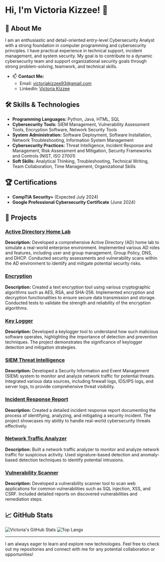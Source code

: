 # Hi, I'm Victoria Kizzee! 👋

## 🎯 About Me

I am an enthusiastic and detail-oriented entry-level Cybersecurity Analyst with a strong foundation in computer programming and cybersecurity principles. I have practical experience in technical support, incident management, and system security. My goal is to contribute to a dynamic cybersecurity team and support organizational security goals through strong problem-solving, teamwork, and technical skills.

- 📫 **Contact Me:**
  - Email: [victoriakizzee93@gmail.com](mailto:victoriakizzee93@gmail.com)
  - LinkedIn: [Victoria Kizzee](https://linkedin.com/in/victoria-kizzee-cyber1993)

## 🛠️ Skills & Technologies

- **Programming Languages:** Python, Java, HTML, SQL
- **Cybersecurity Tools:** SIEM Management, Vulnerability Assessment Tools, Encryption Software, Network Security Tools
- **System Administration:** Software Deployment, Software Installation, Network Troubleshooting, Information System Management
- **Cybersecurity Practices:** Threat Intelligence, Incident Response and Management, Risk Assessment and Mitigation, Security Frameworks and Controls (NIST, ISO 27001)
- **Soft Skills:** Analytical Thinking, Troubleshooting, Technical Writing, Team Collaboration, Time Management, Organizational Skills

## 🏆 Certifications

- **CompTIA Security+** (Expected July 2024)
- **Google Professional Cybersecurity Certificate** (June 2024)

## 🚀 Projects

### [Active Directory Home Lab](https://github.com/VictoriaK1993/Active-Directory-Home-Lab)
**Description:** Developed a comprehensive Active Directory (AD) home lab to simulate a real-world enterprise environment. Implemented various AD roles and features, including user and group management, Group Policy, DNS, and DHCP. Conducted security assessments and vulnerability scans within the AD environment to identify and mitigate potential security risks.

### [Encryption](https://github.com/VictoriaK1993/Encryption)
**Description:** Created a text encryption tool using various cryptographic algorithms such as AES, RSA, and SHA-256. Implemented encryption and decryption functionalities to ensure secure data transmission and storage. Conducted tests to validate the strength and reliability of the encryption algorithms.

### [Key Logger](https://github.com/VictoriaK1993/Key-Logger)
**Description:** Developed a keylogger tool to understand how such malicious software operates, highlighting the importance of detection and prevention techniques. The project demonstrates the significance of keylogger detection and mitigation strategies.

### [SIEM Threat Intelligence](https://github.com/VictoriaK1993/SIEM-Threat-Intelligence)
**Description:** Developed a Security Information and Event Management (SIEM) system to monitor and analyze network traffic for potential threats. Integrated various data sources, including firewall logs, IDS/IPS logs, and server logs, to provide comprehensive threat visibility.

### [Incident Response Report](https://github.com/VictoriaK1993/Incident-Response-Report)
**Description:** Created a detailed incident response report documenting the process of identifying, analyzing, and mitigating a security incident. The project showcases my ability to handle real-world cybersecurity threats effectively.

### [Network Traffic Analyzer](https://github.com/VictoriaK1993/Network-Traffic-Analyzer)
**Description:** Built a network traffic analyzer to monitor and analyze network traffic for suspicious activity. Used signature-based detection and anomaly-based detection techniques to identify potential intrusions.

### [Vulnerability Scanner](https://github.com/VictoriaK1993/Vulnerability-Scanner)
**Description:** Developed a vulnerability scanner tool to scan web applications for common vulnerabilities such as SQL injection, XSS, and CSRF. Included detailed reports on discovered vulnerabilities and remediation steps.

## 📈 GitHub Stats

![Victoria's GitHub Stats](https://github-readme-stats.vercel.app/api?username=VictoriaK1993&show_icons=true&theme=radical)
![Top Langs](https://github-readme-stats.vercel.app/api/top-langs/?username=VictoriaK1993&layout=compact&theme=radical)

---

I am always eager to learn and explore new technologies. Feel free to check out my repositories and connect with me for any potential collaboration or opportunities!
